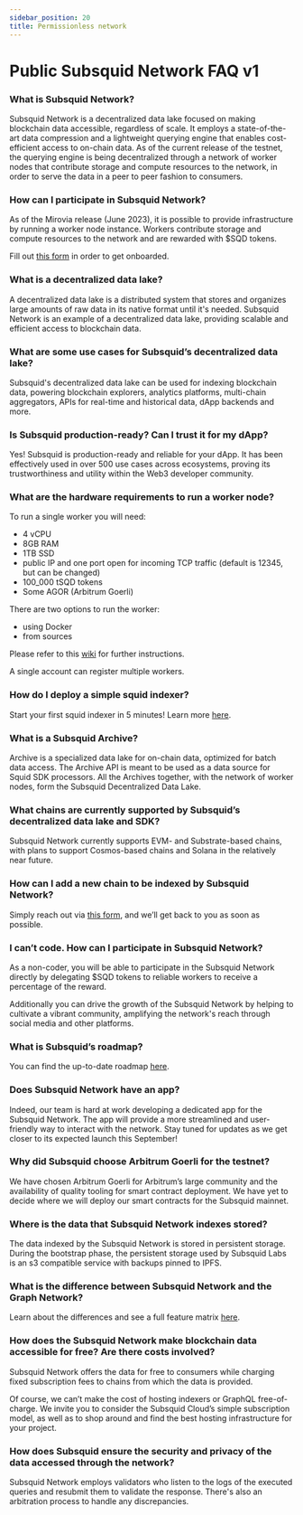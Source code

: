 ```yaml
---
sidebar_position: 20
title: Permissionless network
---
```


# Public Subsquid Network FAQ v1

### What is Subsquid Network?

Subsquid Network is a decentralized data lake focused on making blockchain data accessible, regardless of scale. It employs a state-of-the-art data compression and a lightweight querying engine that enables cost-efficient access to on-chain data. As of the current release of the testnet, the querying engine is being decentralized through a network of worker nodes that contribute storage and compute resources to the network, in order to serve the data in a peer to peer fashion to consumers.

### How can I participate in Subsquid Network?

As of the Mirovia release (June 2023), it is possible to provide infrastructure by running a worker node instance. Workers contribute storage and compute resources to the network and are rewarded with $SQD tokens.

Fill out [this form](https://app.deform.cc/form/0aca51c6-3db0-41d5-a084-8b5344ed97be/) in order to get onboarded. 

### What is a decentralized data lake?

A decentralized data lake is a distributed system that stores and organizes large amounts of raw data in its native format until it's needed. Subsquid Network is an example of a decentralized data lake, providing scalable and efficient access to blockchain data.

### What are some use cases for Subsquid’s decentralized data lake?

Subsquid's decentralized data lake can be used for indexing blockchain data, powering blockchain explorers, analytics platforms, multi-chain aggregators, APIs for real-time and historical data, dApp backends and more. 

### Is Subsquid production-ready? Can I trust it for my dApp? 

Yes! Subsquid is production-ready and reliable for your dApp. It has been effectively used in over 500 use cases across ecosystems, proving its trustworthiness and utility within the Web3 developer community.

### What are the hardware requirements to run a worker node?

To run a single worker you will need:

- 4 vCPU
- 8GB RAM
- 1TB SSD
- public IP and one port open for incoming TCP traffic (default is 12345, but can be changed)
- 100_000 tSQD tokens
- Some AGOR (Arbitrum Goerli)

There are two options to run the worker:

* using Docker
* from sources

Please refer to this [wiki](https://github.com/subsquid/subsquid-network-contracts/wiki/Mirovia-worker-instructions#requirements) for further instructions. 

A single account can register multiple workers.

### How do I deploy a simple squid indexer?

Start your first squid indexer in 5 minutes! Learn more [here](https://docs.subsquid.io/quickstart/).

### What is a Subsquid Archive?

Archive is a specialized data lake for on-chain data, optimized for batch data access. The Archive API is meant to be used as a data source for Squid SDK processors. All the Archives together, with the network of worker nodes, form the Subsquid Decentralized Data Lake.

### What chains are currently supported by Subsquid’s decentralized data lake and SDK?

Subsquid Network currently supports EVM- and Substrate-based chains, with plans to support Cosmos-based chains and Solana in the relatively near future. 

### How can I add a new chain to be indexed by Subsquid Network?

Simply reach out via [this form](https://app.deform.cc/form/3f1021b2-6b70-4850-af09-a3b610f048a4), and we’ll get back to you as soon as possible.

### I can’t code. How can I participate in Subsquid Network? 

As a non-coder, you will be able to participate in the Subsquid Network directly by delegating $SQD tokens to reliable workers to receive a percentage of the reward. 

Additionally you can drive the growth of the Subsquid Network by helping to cultivate a vibrant community, amplifying the network's reach through social media and other platforms.

### What is Subsquid’s roadmap?

You can find the up-to-date roadmap [here](https://github.com/subsquid/subsquid-network-contracts/wiki/Roadmap).

### Does Subsquid Network have an app?

Indeed, our team is hard at work developing a dedicated app for the Subsquid Network. The app will provide a more streamlined and user-friendly way to interact with the network. Stay tuned for updates as we get closer to its expected launch this September!

### Why did Subsquid choose Arbitrum Goerli for the testnet?

We have chosen Arbitrum Goerli for Arbitrum’s large community and the availability of quality tooling for smart contract deployment. We have yet to decide where we will deploy our smart contracts for the Subsquid mainnet. 

### Where is the data that Subsquid Network indexes stored? 

The data indexed by the Subsquid Network is stored in persistent storage. During the bootstrap phase, the persistent storage used by Subsquid Labs is an s3 compatible service with backups pinned to IPFS.

### What is the difference between Subsquid Network and the Graph Network?

Learn about the differences and see a full feature matrix [here](/sdk/resources/migrate/migrate-subgraph).

### How does the Subsquid Network make blockchain data accessible for free? Are there costs involved?

Subsquid Network offers the data for free to consumers while charging fixed subscription fees to chains from which the data is provided. 

Of course, we can’t make the cost of hosting indexers or GraphQL free-of-charge. We invite you to consider the Subsquid Cloud’s simple subscription model, as well as to shop around and find the best hosting infrastructure for your project. 

### How does Subsquid ensure the security and privacy of the data accessed through the network?

Subsquid Network employs validators who listen to the logs of the executed queries and resubmit them to validate the response. There's also an arbitration process to handle any discrepancies.
